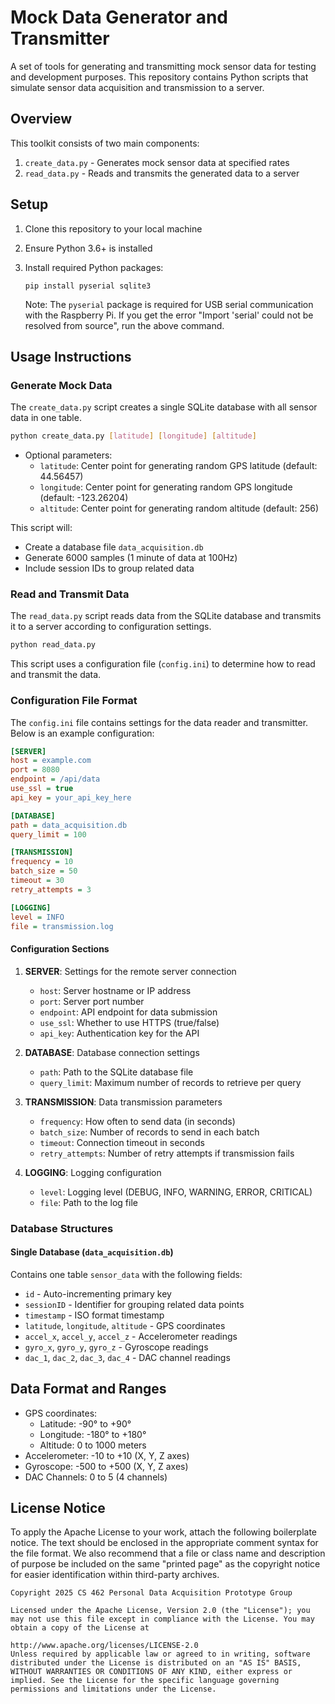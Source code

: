 # Mock Data Generator and Transmitter

A set of tools for generating and transmitting mock sensor data for testing and development purposes. This repository contains Python scripts that simulate sensor data acquisition and transmission to a server.

## Overview

This toolkit consists of two main components:
1. `create_data.py` - Generates mock sensor data at specified rates
2. `read_data.py` - Reads and transmits the generated data to a server

## Setup

1. Clone this repository to your local machine
2. Ensure Python 3.6+ is installed
3. Install required Python packages:
   ```
   pip install pyserial sqlite3
   ```
   
   Note: The `pyserial` package is required for USB serial communication with the Raspberry Pi.
   If you get the error "Import 'serial' could not be resolved from source", run the above command.

## Usage Instructions 

### Generate Mock Data

The `create_data.py` script creates a single SQLite database with all sensor data in one table.

```bash
python create_data.py [latitude] [longitude] [altitude]
```

- Optional parameters:
  - `latitude`: Center point for generating random GPS latitude (default: 44.56457)
  - `longitude`: Center point for generating random GPS longitude (default: -123.26204)
  - `altitude`: Center point for generating random altitude (default: 256)

This script will:
- Create a database file `data_acquisition.db`
- Generate 6000 samples (1 minute of data at 100Hz)
- Include session IDs to group related data

### Read and Transmit Data

The `read_data.py` script reads data from the SQLite database and transmits it to a server according to configuration settings.

```bash
python read_data.py
```

This script uses a configuration file (`config.ini`) to determine how to read and transmit the data.

### Configuration File Format

The `config.ini` file contains settings for the data reader and transmitter. Below is an example configuration:

```ini
[SERVER]
host = example.com
port = 8080
endpoint = /api/data
use_ssl = true
api_key = your_api_key_here

[DATABASE]
path = data_acquisition.db
query_limit = 100

[TRANSMISSION]
frequency = 10
batch_size = 50
timeout = 30
retry_attempts = 3

[LOGGING]
level = INFO
file = transmission.log
```

#### Configuration Sections

1. **SERVER**: Settings for the remote server connection
   - `host`: Server hostname or IP address
   - `port`: Server port number
   - `endpoint`: API endpoint for data submission
   - `use_ssl`: Whether to use HTTPS (true/false)
   - `api_key`: Authentication key for the API

2. **DATABASE**: Database connection settings
   - `path`: Path to the SQLite database file
   - `query_limit`: Maximum number of records to retrieve per query

3. **TRANSMISSION**: Data transmission parameters
   - `frequency`: How often to send data (in seconds)
   - `batch_size`: Number of records to send in each batch
   - `timeout`: Connection timeout in seconds
   - `retry_attempts`: Number of retry attempts if transmission fails

4. **LOGGING**: Logging configuration
   - `level`: Logging level (DEBUG, INFO, WARNING, ERROR, CRITICAL)
   - `file`: Path to the log file

### Database Structures

#### Single Database (`data_acquisition.db`)
Contains one table `sensor_data` with the following fields:
- `id` - Auto-incrementing primary key
- `sessionID` - Identifier for grouping related data points
- `timestamp` - ISO format timestamp
- `latitude`, `longitude`, `altitude` - GPS coordinates
- `accel_x`, `accel_y`, `accel_z` - Accelerometer readings
- `gyro_x`, `gyro_y`, `gyro_z` - Gyroscope readings
- `dac_1`, `dac_2`, `dac_3`, `dac_4` - DAC channel readings

## Data Format and Ranges

- GPS coordinates:
  - Latitude: -90° to +90°
  - Longitude: -180° to +180°
  - Altitude: 0 to 1000 meters
- Accelerometer: -10 to +10 (X, Y, Z axes)
- Gyroscope: -500 to +500 (X, Y, Z axes)
- DAC Channels: 0 to 5 (4 channels)

## License Notice
To apply the Apache License to your work, attach the following boilerplate notice. The text should be enclosed in the appropriate comment syntax for the file format. We also recommend that a file or class name and description of purpose be included on the same "printed page" as the copyright notice for easier identification within third-party archives.

    Copyright 2025 CS 462 Personal Data Acquisition Prototype Group
    
    Licensed under the Apache License, Version 2.0 (the "License"); you may not use this file except in compliance with the License. You may obtain a copy of the License at
    
    http://www.apache.org/licenses/LICENSE-2.0
    Unless required by applicable law or agreed to in writing, software distributed under the License is distributed on an "AS IS" BASIS, WITHOUT WARRANTIES OR CONDITIONS OF ANY KIND, either express or implied. See the License for the specific language governing permissions and limitations under the License.

